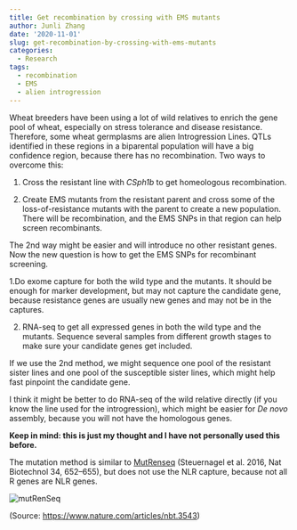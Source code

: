 ```yaml
---
title: Get recombination by crossing with EMS mutants
author: Junli Zhang
date: '2020-11-01'
slug: get-recombination-by-crossing-with-ems-mutants
categories:
  - Research
tags:
  - recombination
  - EMS
  - alien introgression
---
```



Wheat breeders have been using a lot of wild relatives to enrich the gene pool of wheat, especially on stress tolerance and disease resistance. Therefore, some wheat germplasms are alien Introgression Lines. QTLs identified in these regions in a biparental population will have a big confidence region, because there has no recombination. Two ways to overcome this:

1. Cross the resistant line with *CSph1b* to get homeologous recombination.

2. Create EMS mutants from the resistant parent and cross some of the loss-of-resistance mutants with the parent to create a new population. There will be recombination, and the EMS SNPs in that region can help screen recombinants.

The 2nd way might be easier and will introduce no other resistant genes. Now the new question is how to get the EMS SNPs for recombinant screening. 

1.Do exome capture for both the wild type and the mutants. It should be enough for marker development, but may not capture the candidate gene, because resistance genes are usually new genes and may not be in the captures.

2. RNA-seq to get all expressed genes in both the wild type and the mutants. Sequence several samples from different growth stages to make sure your candidate genes get included.

If we use the 2nd method, we might sequence one pool of the resistant sister lines and one pool of the susceptible sister lines, which might help fast pinpoint the candidate gene.

I think it might be better to do RNA-seq of the wild relative directly (if you know the line used for the introgression), which might be easier for *De novo* assembly, because you will not have the homologous genes.

**Keep in mind: this is just my thought and I have not personally used this before.**

The mutation method is similar to [MutRenseq](https://doi.org/10.1038/nbt.3543) (Steuernagel et al. 2016, Nat Biotechnol 34, 652–655), but does not use the NLR capture, because not all R genes are NLR genes.

![mutRenSeq](/images/MutRenseq.webp)

(Source: https://www.nature.com/articles/nbt.3543)

